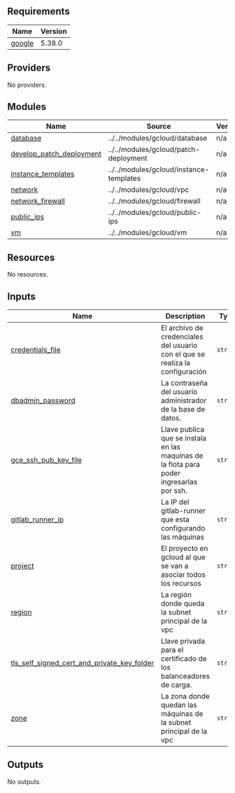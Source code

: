 ## Requirements

| Name                                                            | Version |
| --------------------------------------------------------------- | ------- |
| <a name="requirement_google"></a> [google](#requirement_google) | 5.38.0  |

## Providers

No providers.

## Modules

| Name                                                                                                        | Source                                  | Version |
| ----------------------------------------------------------------------------------------------------------- | --------------------------------------- | ------- |
| <a name="module_database"></a> [database](#module_database)                                                 | ../../modules/gcloud/database           | n/a     |
| <a name="module_develop_patch_deployment"></a> [develop_patch_deployment](#module_develop_patch_deployment) | ../../modules/gcloud/patch-deployment   | n/a     |
| <a name="module_instance_templates"></a> [instance_templates](#module_instance_templates)                   | ../../modules/gcloud/instance-templates | n/a     |
| <a name="module_network"></a> [network](#module_network)                                                    | ../../modules/gcloud/vpc                | n/a     |
| <a name="module_network_firewall"></a> [network_firewall](#module_network_firewall)                         | ../../modules/gcloud/firewall           | n/a     |
| <a name="module_public_ips"></a> [public_ips](#module_public_ips)                                           | ../../modules/gcloud/public-ips         | n/a     |
| <a name="module_vm"></a> [vm](#module_vm)                                                                   | ../../modules/gcloud/vm                 | n/a     |

## Resources

No resources.

## Inputs

| Name                                                                                                                                                               | Description                                                                              | Type     | Default                                                          | Required |
| ------------------------------------------------------------------------------------------------------------------------------------------------------------------ | ---------------------------------------------------------------------------------------- | -------- | ---------------------------------------------------------------- | :------: |
| <a name="input_credentials_file"></a> [credentials_file](#input_credentials_file)                                                                                  | El archivo de credenciales del usuario con el que se realiza la configuración            | `string` | `"../../../.secure_files/MEDISUPPLY_TERRAFORM_ACCOUNT_KEY.json"` |    no    |
| <a name="input_dbadmin_password"></a> [dbadmin_password](#input_dbadmin_password)                                                                                  | La contraseña del usuario administrador de la base de datos.                             | `string` | n/a                                                              |   yes    |
| <a name="input_gce_ssh_pub_key_file"></a> [gce_ssh_pub_key_file](#input_gce_ssh_pub_key_file)                                                                      | Llave publica que se instala en las maquinas de la flota para poder ingresarlas por ssh. | `string` | `"../../../.secure_files/key_devops_medisupply_dev_ecdsa.pub"`   |    no    |
| <a name="input_gitlab_runner_ip"></a> [gitlab_runner_ip](#input_gitlab_runner_ip)                                                                                  | La IP del gitlab-runner que esta configurando las máquinas                               | `string` | `"35.237.120.170"`                                               |    no    |
| <a name="input_project"></a> [project](#input_project)                                                                                                             | El proyecto en gcloud al que se van a asociar todos los recursos                         | `string` | `"medisupply"`                                                   |    no    |
| <a name="input_region"></a> [region](#input_region)                                                                                                                | La región donde queda la subnet principal de la vpc                                      | `string` | `"us-east1"`                                                     |    no    |
| <a name="input_tls_self_signed_cert_and_private_key_folder"></a> [tls_self_signed_cert_and_private_key_folder](#input_tls_self_signed_cert_and_private_key_folder) | Llave privada para el certificado de los balanceadores de carga.                         | `string` | `"../../../.secure_files"`                                       |    no    |
| <a name="input_zone"></a> [zone](#input_zone)                                                                                                                      | La zona donde quedan las máquinas de la subnet principal de la vpc                       | `string` | `"us-east1-b"`                                                   |    no    |

## Outputs

No outputs.

